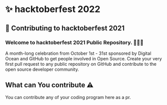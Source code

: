 # ✨ hacktoberfest 2022 

## 🌱 Contributing to hacktoberfest 2021

### Welcome to hacktoberfest 2021 Public Repository. 👨🏻‍💻

A month-long celebration from October 1st - 31st sponsored by Digital Ocean and GitHub to get people involved in Open Source. Create your very first pull request to any public repository on GitHub and contribute to the open source developer community.

## What can You contribute ⚠️

You can contribute any of your coding program here as a pr.
